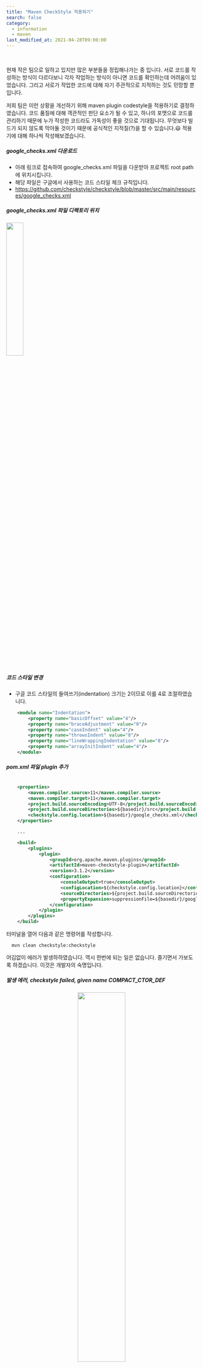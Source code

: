 ```yaml
---
title: "Maven CheckStyle 적용하기"
search: false
category:
  - information
  - maven
last_modified_at: 2021-04-28T09:00:00
---
```


<br>

현재 작은 팀으로 일하고 있지만 많은 부분들을 정립해나가는 중 입니다. 
서로 코드를 작성하는 방식이 다르다보니 각자 작업하는 방식이 아니면 코드를 확인하는데 어려움이 있었습니다. 
그리고 서로가 작업한 코드에 대해 자기 주관적으로 지적하는 것도 민망할 뿐입니다.

저희 팀은 이런 상황을 개선하기 위해 maven plugin codestyle을 적용하기로 결정하였습니다. 
코드 품질에 대해 객관적인 판단 요소가 될 수 있고, 하나의 포맷으로 코드를 관리하기 때문에 누가 작성한 코드라도 가독성이 좋을 것으로 기대됩니다. 
무엇보다 빌드가 되지 않도록 막아둘 것이기 때문에 공식적인 지적질(?)을 할 수 있습니다.😃 
적용기에 대해 하나씩 작성해보겠습니다. 

##### google_checks.xml 다운로드
- 아래 링크로 접속하여 google_checks.xml 파일을 다운받아 프로젝트 root path에 위치시킵니다.
- 해당 파일은 구글에서 사용하는 코드 스타일 체크 규칙입니다.
- <https://github.com/checkstyle/checkstyle/blob/master/src/main/resources/google_checks.xml>

##### google_checks.xml 파일 디렉토리 위치
<p align="left"><img src="/images/maven-checkstyle-1.JPG" width="30%"></p>

##### 코드 스타일 변경
- 구글 코드 스타일의 들여쓰기(indentation) 크기는 2이므로 이를 4로 조절하였습니다.

```xml
    <module name="Indentation">
        <property name="basicOffset" value="4"/>
        <property name="braceAdjustment" value="0"/>
        <property name="caseIndent" value="4"/>
        <property name="throwsIndent" value="8"/>
        <property name="lineWrappingIndentation" value="8"/>
        <property name="arrayInitIndent" value="4"/>
    </module>
```

##### pom.xml 파일 plugin 추가

```xml

    <properties>
        <maven.compiler.source>11</maven.compiler.source>
        <maven.compiler.target>11</maven.compiler.target>
        <project.build.sourceEncoding>UTF-8</project.build.sourceEncoding>
        <project.build.sourceDirectories>${basedir}/src</project.build.sourceDirectories>
        <checkstyle.config.location>${basedir}/google_checks.xml</checkstyle.config.location>
    </properties>

    ...

    <build>
        <plugins>
            <plugin>
                <groupId>org.apache.maven.plugins</groupId>
                <artifactId>maven-checkstyle-plugin</artifactId>
                <version>3.1.2</version>
                <configuration>
                    <consoleOutput>true</consoleOutput>
                    <configLocation>${checkstyle.config.location}</configLocation>
                    <sourceDirectories>${project.build.sourceDirectories}</sourceDirectories>
                    <propertyExpansion>suppressionFile=${basedir}/google_checks.xml</propertyExpansion>
                </configuration>
            </plugin>
        </plugins>
    </build>
```

터미널을 열어 다음과 같은 명령어를 작성합니다.
```
  mvn clean checkstyle:checkstyle
```

어김없이 에러가 발생하하였습니다. 
역시 한번에 되는 일은 없습니다. 
즐기면서 가보도록 하겠습니다. 
이것은 개발자의 숙명입니다.

##### 발생 에러, checkstyle failed, given name COMPACT_CTOR_DEF
<p align="center"><img src="/images/maven-checkstyle-2.JPG" width="50%"></p>

관련된 내용을 찾아보니 maven-checkstyle-plugin에서 checkstyle에 해당하는 특정 버전을 찾지 못한다는 내용이 있습니다. 
필요한 checkstyle 관련 dependency를 추가하면 해결된다고 합니다. 

##### StackOverflow 답변
<p align="center"><img src="/images/maven-checkstyle-3.JPG" width="70%"></p>

##### 변경 pom.xml

```xml
    <build>
        <plugins>
            <plugin>
                <groupId>org.apache.maven.plugins</groupId>
                <artifactId>maven-checkstyle-plugin</artifactId>
                <version>3.1.2</version>
                <dependencies>
                    <dependency>
                        <groupId>com.puppycrawl.tools</groupId>
                        <artifactId>checkstyle</artifactId>
                        <version>8.36</version>
                    </dependency>
                </dependencies>
                <configuration>
                    <consoleOutput>true</consoleOutput>
                    <configLocation>${checkstyle.config.location}</configLocation>
                    <sourceDirectories>${project.build.sourceDirectories}</sourceDirectories>
                    <propertyExpansion>suppressionFile=${basedir}/google_checks.xml</propertyExpansion>
                </configuration>
            </plugin>
        </plugins>
    </build>
```

관련된 dependency를 추가하니 또 다른 에러가 발생합니다. 
RecordComponentName 클래스를 찾지 못한다고 합니다. 
하... 즐기면서 가보도록 하겠습니다...😂 

##### RecordComponentName class not found error
<p align="center"><img src="/images/maven-checkstyle-4.JPG" width="70%"></p>

검색해보니 `com.puppycrawl.tools.checkstyle` 라이브러리에서 특정 버전부터 제공해주는 기능으로 확인됬습니다. 
API 문서를 확인해보니 해당 내용을 찾을 수 있었습니다. 
확인 후 관련된 버전을 올렸습니다. 

##### Codestyle API Docs
<p align="center"><img src="/images/maven-checkstyle-5.JPG" width="70%"></p>
<center>이미지 출처, https://checkstyle.sourceforge.io/config_naming.html</center><br>

##### 변경 pom.xml

```xml
      <plugin>
          <groupId>org.apache.maven.plugins</groupId>
          <artifactId>maven-checkstyle-plugin</artifactId>
          <version>3.1.2</version>
          <executions>
              <execution>
                  <goals>
                      <goal>check</goal>
                  </goals>
              </execution>
          </executions>
          <dependencies>
              <dependency>
                  <groupId>com.puppycrawl.tools</groupId>
                  <artifactId>checkstyle</artifactId>
                  <version>8.42</version>
              </dependency>
          </dependencies>
          <configuration>
              <failsOnError>true</failsOnError>
              <consoleOutput>true</consoleOutput>
              <configLocation>${checkstyle.config.location}</configLocation>
              <sourceDirectories>${project.build.sourceDirectories}</sourceDirectories>
              <propertyExpansion>suppressionFile=${basedir}/google_checks.xml</propertyExpansion>
          </configuration>
      </plugin>
```

이후 빌드를 하니 정상적으로는 동작하는데 이상합니다. 
분명히 일부러 잘못된 코드 스타일로 작성하여 warning은 발생하는데 빌드가 성공합니다. 
아씨... 즐기면서...해브즈...🤬 

##### 잘못된 코드 스타일
- 들여쓰기와 중괄호 `{}` 위치를 일부러 어긋나게 작성해두었습니다. 
- 빌드가 실패되기를 기대하고 작성하였습니다. 

```java
package com.geneuin.spring;

import org.springframework.boot.SpringApplication;
import org.springframework.boot.autoconfigure.SpringBootApplication;

@SpringBootApplication
public class GeneuineTemplateApplication {

    public static void main(String[] args)
    {
            SpringApplication.run(GeneuineTemplateApplication.class, args);
    }
}
```

##### Warning 그리고 빌드 성공
<p align="center"><img src="/images/maven-checkstyle-6.JPG" width="70%"></p>

이에 대해 확인해보니 위반에 대한 심각성을 어느 레벨에서 측정할 것인지 설정으로 추가해줘야지 warning에서도 빌드를 실패시킬 수 있다고 합니다. 
관련된 설정을 추가하였습니다. 
**이제 마지막이길 바랍니다. 잘 시간이 한참 지났습니다.**

##### Stackoverflow 답변
<p align="center"><img src="/images/maven-checkstyle-7.JPG" width="60%"></p>
<center>이미지 출처, https://stackoverflow.com/questions/50681818/run-maven-checkstyle-and-fail-on-errors</center>

##### 최종 pom.xml

```xml
    <build>
        <plugins>
            <plugin>
                <groupId>org.springframework.boot</groupId>
                <artifactId>spring-boot-maven-plugin</artifactId>
            </plugin>
            <plugin>
                <groupId>org.apache.maven.plugins</groupId>
                <artifactId>maven-checkstyle-plugin</artifactId>
                <version>3.1.2</version>
                <executions>
                    <execution>
                        <goals>
                            <goal>check</goal>
                        </goals>
                    </execution>
                </executions>
                <dependencies>
                    <dependency>
                        <groupId>com.puppycrawl.tools</groupId>
                        <artifactId>checkstyle</artifactId>
                        <version>8.42</version>
                    </dependency>
                </dependencies>
                <configuration>
                    <violationSeverity>warning</violationSeverity>
                    <failsOnError>true</failsOnError>
                    <consoleOutput>true</consoleOutput>
                    <configLocation>${checkstyle.config.location}</configLocation>
                    <sourceDirectories>${project.build.sourceDirectories}</sourceDirectories>
                    <propertyExpansion>suppressionFile=${basedir}/google_checks.xml</propertyExpansion>
                </configuration>
            </plugin>
        </plugins>
    </build>
```

성공적으로 빌드를 실패시켰습니다. 
자기 전까지 코드 정리 후 빌드 에러가 나지 않도록 작업하고 올려야겠습니다. 
글 정리는 언제할지 막막해지는 순간입니다.

##### 잘못된 스타일 감지 및 빌드 에러
<p align="center"><img src="/images/maven-checkstyle-8.JPG" width="70%"></p>

## OPINION
해당 포스트는 제 개인 블로그에 작성하였지만 팀 블로그에도 같은 내용으로 작성 후 공유해야겠습니다. 
제가 얼마나 고생했는지 팀원들에게 생색을 내기 위해서입니다.🤣 
코드 스타일이 반영된 프로젝트는 [Geneuin/spring-backend-template][github-repo-link]에서 확인 가능합니다. 

#### REFERENCE
- <https://sg-choi.tistory.com/101>
- <https://checkstyle.sourceforge.io/config_naming.html>
- <https://stackoverflow.com/questions/50681818/run-maven-checkstyle-and-fail-on-errors>
- <https://stackoverflow.com/questions/63852780/creating-a-customized-version-of-the-google-java-checkstyle-xml-file/64694410#64694410>

[github-repo-link]: https://github.com/Geneuin/spring-backend-template